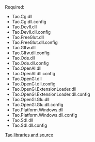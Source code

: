 Required: 

* Tao.Cg.dll
* Tao.Cg.dll.config
* Tao.DevIl.dll
* Tao.DevIl.dll.config
* Tao.FreeGlut.dll
* Tao.FreeGlut.dll.config
* Tao.Glfw.dll
* Tao.Glfw.dll.config
* Tao.Ode.dll
* Tao.Ode.dll.config
* Tao.OpenAl.dll
* Tao.OpenAl.dll.config
* Tao.OpenGl.dll
* Tao.OpenGl.dll.config
* Tao.OpenGl.ExtensionLoader.dll
* Tao.OpenGl.ExtensionLoader.dll.config
* Tao.OpenGl.Glu.dll
* Tao.OpenGl.Glu.dll.config
* Tao.Platform.Windows.dll
* Tao.Platform.Windows.dll.config
* Tao.Sdl.dll
* Tao.Sdl.dll.config

[Tao libraries and source](http://www.taoframework.com/)
